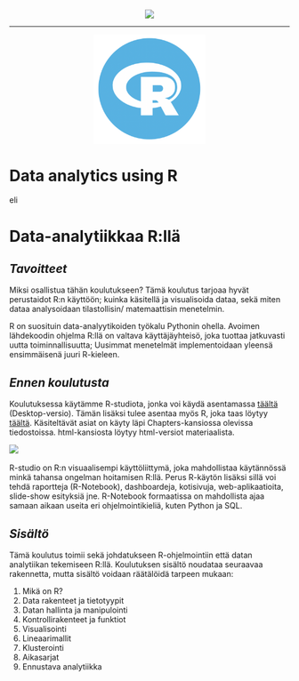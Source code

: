 <p align="center">
<img src="https://www.bilot.fi/wp-content/uploads/2018/06/bilot-logo.png" align="middle"/>
</p>

<hr>

<p align="center">
<img src="R-logo.png" width="200pt" align="middle"/>
</p>


# Data analytics using R

eli 

# Data-analytiikkaa R:llä

## *Tavoitteet*
Miksi osallistua tähän koulutukseen? Tämä koulutus tarjoaa hyvät perustaidot R:n käyttöön; 
kuinka käsitellä ja visualisoida dataa, sekä miten dataa analysoidaan tilastollisin/
matemaattisin menetelmin.

R on suosituin data-analyytikoiden työkalu Pythonin ohella. Avoimen lähdekoodin ohjelma 
R:llä on valtava käyttäjäyhteisö, joka tuottaa jatkuvasti uutta toiminnallisuutta; 
Uusimmat menetelmät implementoidaan yleensä ensimmäisenä juuri R-kieleen.

## *Ennen koulutusta*
<p>Koulutuksessa käytämme R-studiota, jonka voi käydä asentamassa 
<a href="https://rstudio.com/products/rstudio/download/">täältä</a> (Desktop-versio).
Tämän lisäksi tulee asentaa myös R, joka taas löytyy
  <a href="https://cran.r-project.org">täältä</a>.
Käsiteltävät asiat on käyty läpi Chapters-kansiossa olevissa tiedostoissa.
html-kansiosta löytyy html-versiot materiaalista.
</p>

<img src="https://d33wubrfki0l68.cloudfront.net/62bcc8535a06077094ca3c29c383e37ad7334311/a263f/assets/img/logo.svg" height="100pt">

R-studio on R:n visuaalisempi käyttöliittymä, joka mahdollistaa käytännössä
minkä tahansa ongelman hoitamisen R:llä. Perus R-käytön lisäksi sillä voi tehdä
raportteja (R-Notebook), dashboardeja, kotisivuja, web-aplikaatioita, slide-show 
esityksiä jne. R-Notebook formaatissa on mahdollista ajaa samaan aikaan useita eri 
ohjelmointikieliä, kuten Python ja SQL.

## *Sisältö*
Tämä koulutus toimii sekä johdatukseen R-ohjelmointiin että 
datan analytiikan tekemiseen R:llä. 
Koulutuksen sisältö noudataa seuraavaa rakennetta, mutta sisältö
voidaan räätälöidä tarpeen mukaan:

1. Mikä on R?  
2. Data rakenteet ja tietotyypit  
3. Datan hallinta ja manipulointi  
4. Kontrollirakenteet ja funktiot  
5. Visualisointi  
6. Lineaarimallit  
7. Klusterointi  
8. Aikasarjat  
9. Ennustava analytiikka
